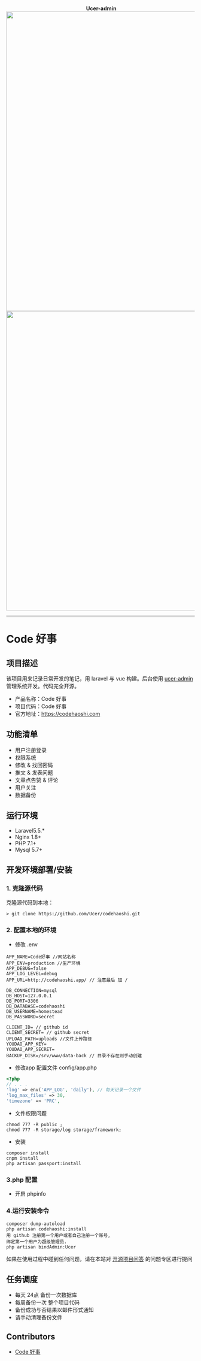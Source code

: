 <p align="center">
  <br>
  <b>Ucer-admin</b>
  <br>
  <a href="https://www.codehaoshi.com">
    <img src="http://ovdt3w8zp.bkt.clouddn.com/2017-09-05%2010-59-03%E5%B1%8F%E5%B9%95%E6%88%AA%E5%9B%BE.png" width=800>
  </a>
  <br>
  <a href="https://www.codehaoshi.com">
    <img src="http://ovdt3w8zp.bkt.clouddn.com/2017-09-05%2011-23-07%E5%B1%8F%E5%B9%95%E6%88%AA%E5%9B%BE.png" width=800>
  </a>
</p>

---
# Code 好事

## 项目描述
该项目用来记录日常开发的笔记，用 laravel 与 vue 构建。后台使用 [ucer-admin](https://github.com/Ucer/ucer-admin) 管理系统开发。代码完全开源。

* 产品名称：Code 好事
* 项目代码：Code 好事
* 官方地址：https://codehaoshi.com

## 功能清单

- 用户注册登录
- 权限系统
- 修改 & 找回密码
- 推文 & 发表问题
- 文章点告赞 & 评论
- 用户关注
- 数据备份

## 运行环境

- Laravel5.5.*
- Nginx 1.8+
- PHP 7.1+
- Mysql 5.7+

## 开发环境部署/安装

### 1. 克隆源代码

克隆源代码到本地：

    > git clone https://github.com/Ucer/codehaoshi.git

### 2. 配置本地的环境


- 修改 .env 
```
APP_NAME=Code好事 //网站名称
APP_ENV=production //生产环境
APP_DEBUG=false
APP_LOG_LEVEL=debug
APP_URL=http://codehaoshi.app/ // 注意最后 加 /

DB_CONNECTION=mysql
DB_HOST=127.0.0.1
DB_PORT=3306
DB_DATABASE=codehaoshi
DB_USERNAME=homestead
DB_PASSWORD=secret

CLIENT_ID= // github id
CLIENT_SECRET= // github secret
UPLOAD_PATH=uploads //文件上传路径 
YOUDAO_APP_KEY=
YOUDAO_APP_SECRET=
BACKUP_DISK=/srv/www/data-back // 目录不存在则手动创建
```

- 修改app 配置文件
config/app.php
```php
<?php
// . . .
'log' => env('APP_LOG', 'daily'), // 每天记录一个文件
'log_max_files' => 30,
'timezone' => 'PRC',
```

- 文件权限问题
```text
chmod 777 -R public ;
chmod 777 -R storage/log storage/framework;
```

- 安装
```text
composer install
cnpm install
php artisan passport:install
```


### 3.php 配置
- 开启 phpinfo


### 4.运行安装命令
```text
composer dump-autoload
php artisan codehaoshi:install
用 github 注册第一个用户或者自己注册一个账号,
绑定第一个用户为超级管理员.
php artisan bindAdmin:Ucer

```

如果在使用过程中碰到任何问题，请在本站对 [开源项目问答](https://codehaoshi.com/q/opensource_project) 的问题专区进行提问

## 任务调度

- 每天 24点 备份一次数据库
- 每周备份一次 整个项目代码
- 备份成功与否结果以邮件形式通知
- 请手动清理备份文件

## Contributors

- [Code 好事](https://codehaoshi.com)




